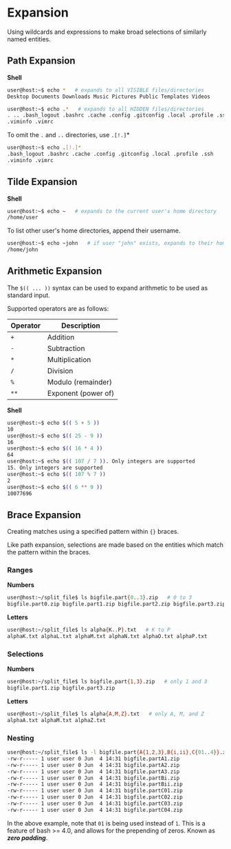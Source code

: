 # Expansion

Using wildcards and expressions to make broad selections of similarly
named entities.

## Path Expansion

**Shell**
```bash
user@host:~$ echo *   # expands to all VISIBLE files/directories
Desktop Documents Downloads Music Pictures Public Templates Videos
```

```bash
user@host:~$ echo .*   # expands to all HIDDEN files/directories
. .. .bash_logout .bashrc .cache .config .gitconfig .local .profile .ssh
.viminfo .vimrc
```

To omit the `.` and `..` directories, use `.[!.]`*

```bash
user@host:~$ echo .[!.]*
.bash_logout .bashrc .cache .config .gitconfig .local .profile .ssh
.viminfo .vimrc
```

## Tilde Expansion

**Shell**
```bash
user@host:~$ echo ~   # expands to the current user's home directory
/home/user
```

To list other user's home directories, append their username.

```bash
user@host:~$ echo ~john   # if user "john" exists, expands to their home directory
/home/john
```

## Arithmetic Expansion

The `$(( ... ))` syntax can be used to expand arithmetic to be used as
standard input.

Supported operators are as follows:

| Operator | Description         |
|----------|---------------------|
| `+`      | Addition            |
| `-`      | Subtraction         |
| `*`      | Multiplication      |
| `/`      | Division            |
| `%`      | Modulo (remainder)  |
| `**`     | Exponent (power of) |

**Shell**
```bash
user@host:~$ echo $(( 5 + 5 ))
10
user@host:~$ echo $(( 25 - 9 ))
16
user@host:~$ echo $(( 16 * 4 ))
64
user@host:~$ echo $(( 107 / 7 )). Only integers are supported
15. Only integers are supported
user@host:~$ echo $(( 107 % 7 ))
2
user@host:~$ echo $(( 6 ** 9 ))
10077696
```

## Brace Expansion

Creating matches using a specified pattern within `{}` braces.

Like path expansion, selections are made based on the entities which
match the pattern within the braces.

### Ranges

**Numbers**
```bash
user@host:~/split_file$ ls bigfile.part{0..3}.zip   # 0 to 3
bigfile.part0.zip bigfile.part1.zip bigfile.part2.zip bigfile.part3.zip
```

**Letters**
```bash
user@host:~/split_file$ ls alpha{K..P}.txt   # K to P
alphaK.txt alphaL.txt alphaM.txt alphaN.txt alphaO.txt alphaP.txt
```

### Selections

**Numbers**
```bash
user@host:~/split_file$ ls bigfile.part{1,3}.zip   # only 1 and 3
bigfile.part1.zip bigfile.part3.zip
```

**Letters**
```bash
user@host:~/split_file$ ls alpha{A,M,Z}.txt   # only A, M, and Z
alphaA.txt alphaM.txt alphaZ.txt
```

### Nesting

```bash
user@host:~/split_file$ ls -l bigfile.part{A{1,2,3},B{i,ii},C{01..4}}.zip
-rw-r----- 1 user user 0 Jun  4 14:31 bigfile.partA1.zip
-rw-r----- 1 user user 0 Jun  4 14:31 bigfile.partA2.zip
-rw-r----- 1 user user 0 Jun  4 14:31 bigfile.partA3.zip
-rw-r----- 1 user user 0 Jun  4 14:31 bigfile.partBi.zip
-rw-r----- 1 user user 0 Jun  4 14:31 bigfile.partBii.zip
-rw-r----- 1 user user 0 Jun  4 14:31 bigfile.partC01.zip
-rw-r----- 1 user user 0 Jun  4 14:31 bigfile.partC02.zip
-rw-r----- 1 user user 0 Jun  4 14:31 bigfile.partC03.zip
-rw-r----- 1 user user 0 Jun  4 14:31 bigfile.partC04.zip
```

In the above example, note that `01` is being used instead of `1`. This
is a feature of bash >= 4.0, and allows for the prepending of zeros.
Known as ***zero padding***.
